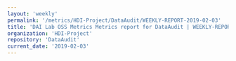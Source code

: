 ```yaml
---
layout: 'weekly'
permalink: '/metrics/HDI-Project/DataAudit/WEEKLY-REPORT-2019-02-03'
title: 'DAI Lab OSS Metrics Metrics report for DataAudit | WEEKLY-REPORT-2019-02-03'
organization: 'HDI-Project'
repository: 'DataAudit'
current_date: '2019-02-03'
---
```

